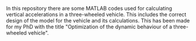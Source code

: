 In this repository there are some MATLAB codes used for calculating vertical accelerations in a three-wheeled vehicle. This includes the correct design of the model for the vehicle and its calculations.
This has been made for my PhD with the title "Optimization of the dynamic behaviour of a three-wheeled vehicle".
